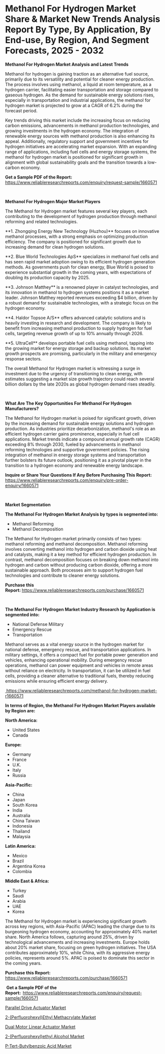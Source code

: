 <p><h1>Methanol For Hydrogen Market Share & Market New Trends Analysis Report By Type, By Application, By End-use, By Region, And Segment Forecasts, 2025 - 2032</h1></p><p><strong>Methanol For Hydrogen Market Analysis and Latest Trends</strong></p>
<p><p>Methanol for hydrogen is gaining traction as an alternative fuel source, primarily due to its versatility and potential for cleaner energy production. The process involves using methanol, a liquid at room temperature, as a hydrogen carrier, facilitating easier transportation and storage compared to gaseous hydrogen. As the demand for sustainable energy solutions rises, especially in transportation and industrial applications, the methanol for hydrogen market is projected to grow at a CAGR of 6.2% during the forecast period.</p><p>Key trends driving this market include the increasing focus on reducing carbon emissions, advancements in methanol production technologies, and growing investments in the hydrogen economy. The integration of renewable energy sources with methanol production is also enhancing its appeal. Additionally, regulatory support and government incentives for hydrogen initiatives are accelerating market expansion. With an expanding range of applications, including fuel cells and energy storage systems, the methanol for hydrogen market is positioned for significant growth in alignment with global sustainability goals and the transition towards a low-carbon economy.</p></p>
<p><strong>Get a Sample PDF of the Report:&nbsp;</strong> <a href="https://www.reliableresearchreports.com/enquiry/request-sample/1660571?utm_campaign=8&utm_medium=2&utm_source=Github&utm_content=ia&utm_term=29032025&utm_id=methanol-for-hydrogen">https://www.reliableresearchreports.com/enquiry/request-sample/1660571</a></p>
<p>&nbsp;</p>
<p><strong>Methanol For Hydrogen Major Market Players</strong></p>
<p><p>The Methanol for Hydrogen market features several key players, each contributing to the development of hydrogen production through methanol reforming and related technologies. </p><p>**1. Zhongqing Energy New Technology (Huzhou)** focuses on innovative methanol processes, with a strong emphasis on optimizing production efficiency. The company is positioned for significant growth due to increasing demand for clean hydrogen solutions.</p><p>**2. Blue World Technologies ApS** specializes in methanol fuel cells and has seen rapid market adoption owing to its efficient hydrogen generation methods. As governments push for clean energy, Blue World is poised to experience substantial growth in the coming years, with expectations of doubling its production capacity by 2025.</p><p>**3. Johnson Matthey** is a renowned player in catalyst technologies, and its innovation in methanol to hydrogen systems positions it as a market leader. Johnson Matthey reported revenues exceeding $4 billion, driven by a robust demand for sustainable technologies, with a strategic focus on the hydrogen economy.</p><p>**4. Haldor Topsoe A/S** offers advanced catalytic solutions and is heavily investing in research and development. The company is likely to benefit from increasing methanol production to supply hydrogen for fuel cells, targeting revenue growth of up to 10% annually through 2026.</p><p>**5. UltraCell** develops portable fuel cells using methanol, tapping into the growing market for energy storage and backup solutions. Its market growth prospects are promising, particularly in the military and emergency response sectors.</p><p>The overall Methanol for Hydrogen market is witnessing a surge in investment due to the urgency of transitioning to clean energy, with estimates suggesting a market size growth trajectory could reach several billion dollars by the late 2020s as global hydrogen demand rises steadily.</p></p>
<p>&nbsp;</p>
<p><strong>What Are The Key Opportunities For Methanol For Hydrogen Manufacturers?</strong></p>
<p><p>The Methanol for Hydrogen market is poised for significant growth, driven by the increasing demand for sustainable energy solutions and hydrogen production. As industries prioritize decarbonization, methanol's role as an efficient hydrogen carrier gains prominence, especially in fuel cell applications. Market trends indicate a compound annual growth rate (CAGR) exceeding 8% through 2030, fueled by advancements in methanol reforming technologies and supportive government policies. The rising integration of methanol in energy storage systems and transportation further bolsters its future outlook, positioning it as a pivotal player in the transition to a hydrogen economy and renewable energy landscape.</p></p>
<p><strong>Inquire or Share Your Questions If Any Before Purchasing This Report:</strong> <a href="https://www.reliableresearchreports.com/enquiry/pre-order-enquiry/1660571?utm_campaign=8&utm_medium=2&utm_source=Github&utm_content=ia&utm_term=29032025&utm_id=methanol-for-hydrogen">https://www.reliableresearchreports.com/enquiry/pre-order-enquiry/1660571</a></p>
<p>&nbsp;</p>
<p><strong>Market Segmentation</strong></p>
<p><strong>The Methanol For Hydrogen Market Analysis by types is segmented into:</strong></p>
<p><ul><li>Methanol Reforming</li><li>Methanol Decomposition</li></ul></p>
<p><p>The Methanol for Hydrogen market primarily consists of two types: methanol reforming and methanol decomposition. Methanol reforming involves converting methanol into hydrogen and carbon dioxide using heat and catalysts, making it a key method for efficient hydrogen production. In contrast, methanol decomposition focuses on breaking down methanol into hydrogen and carbon without producing carbon dioxide, offering a more sustainable approach. Both processes aim to support hydrogen fuel technologies and contribute to cleaner energy solutions.</p></p>
<p><strong>Purchase this Report:&nbsp;</strong><a href="https://www.reliableresearchreports.com/purchase/1660571?utm_campaign=8&utm_medium=2&utm_source=Github&utm_content=ia&utm_term=29032025&utm_id=methanol-for-hydrogen">https://www.reliableresearchreports.com/purchase/1660571</a></p>
<p>&nbsp;</p>
<p><strong>The Methanol For Hydrogen Market Industry Research by Application is segmented into:</strong></p>
<p><ul><li>National Defense Military</li><li>Emergency Rescue</li><li>Transportation</li></ul></p>
<p><p>Methanol serves as a vital energy source in the hydrogen market for national defense, emergency rescue, and transportation applications. In military settings, it offers a compact fuel for portable power generation and vehicles, enhancing operational mobility. During emergency rescue operations, methanol can power equipment and vehicles in remote areas without reliance on electricity. In transportation, it can be utilized in fuel cells, providing a cleaner alternative to traditional fuels, thereby reducing emissions while ensuring efficient energy delivery.</p></p>
<p><a href="https://www.reliableresearchreports.com/methanol-for-hydrogen-market-r1660571?utm_campaign=8&utm_medium=2&utm_source=Github&utm_content=ia&utm_term=29032025&utm_id=methanol-for-hydrogen">&nbsp;https://www.reliableresearchreports.com/methanol-for-hydrogen-market-r1660571</a></p>
<p><strong>In terms of Region, the Methanol For Hydrogen Market Players available by Region are:</strong></p>
<p>
    <p> <strong> North America: </strong>
        <ul>
            <li>United States</li>
            <li>Canada</li>
        </ul>
        </p> 
    <p> <strong> Europe: </strong>
        <ul>
            <li>Germany</li>
            <li>France</li>
            <li>U.K.</li>
            <li>Italy</li>
            <li>Russia</li>
        </ul>
        </p> 
    <p> <strong> Asia-Pacific: </strong>
        <ul>
            <li>China</li>
            <li>Japan</li>
            <li>South Korea</li>
            <li>India</li>
            <li>Australia</li>
            <li>China Taiwan</li>
            <li>Indonesia</li>
            <li>Thailand</li>
            <li>Malaysia</li>
        </ul>
        </p> 
    <p> <strong> Latin America: </strong>
        <ul>
            <li>Mexico</li>
            <li>Brazil</li>
            <li>Argentina Korea</li>
            <li>Colombia</li>
        </ul>
        </p> 
    <p> <strong> Middle East & Africa: </strong>
        <ul>
            <li>Turkey</li>
            <li>Saudi</li>
            <li>Arabia</li>
            <li>UAE</li>
            <li>Korea</li>
        </ul>
    </p>
    </p>
<p><p>The Methanol for Hydrogen market is experiencing significant growth across key regions, with Asia-Pacific (APAC) leading the charge due to its burgeoning hydrogen economy, accounting for approximately 40% market share. North America follows, capturing around 25%, driven by technological advancements and increasing investments. Europe holds about 20% market share, focusing on green hydrogen initiatives. The USA contributes approximately 10%, while China, with its aggressive energy policies, represents around 5%. APAC is poised to dominate this sector in the coming years.</p></p>
<p><strong>Purchase this Report: </strong><a href="https://www.reliableresearchreports.com/purchase/1660571?utm_campaign=8&utm_medium=2&utm_source=Github&utm_content=ia&utm_term=29032025&utm_id=methanol-for-hydrogen">https://www.reliableresearchreports.com/purchase/1660571</a></p>
<p>&nbsp;<strong>Get a Sample PDF of the Report:&nbsp;&nbsp;</strong><a href="https://www.reliableresearchreports.com/enquiry/request-sample/1660571?utm_campaign=8&utm_medium=2&utm_source=Github&utm_content=ia&utm_term=29032025&utm_id=methanol-for-hydrogen">https://www.reliableresearchreports.com/enquiry/request-sample/1660571</a></p>
<p><strong></strong></p>
<p><p><a href="https://github.com/snelldimkeod/Market-Research-Report-List-1/blob/main/parallel-drive-actuator-market.md?utm_campaign=8&utm_medium=2&utm_source=Github&utm_content=ia&utm_term=29032025&utm_id=methanol-for-hydrogen">Parallel Drive Actuator Market</a></p><p><a href="https://github.com/shpirttangim48/Market-Research-Report-List-1/blob/main/2-perfluorohexylethyl-methacrylate-market.md?utm_campaign=8&utm_medium=2&utm_source=Github&utm_content=ia&utm_term=29032025&utm_id=methanol-for-hydrogen">2-(Perfluorohexyl)Ethyl Methacrylate Market</a></p><p><a href="https://github.com/gakpasulgun/Market-Research-Report-List-1/blob/main/dual-motor-linear-actuator-market.md?utm_campaign=8&utm_medium=2&utm_source=Github&utm_content=ia&utm_term=29032025&utm_id=methanol-for-hydrogen">Dual Motor Linear Actuator Market</a></p><p><a href="https://github.com/lugnabirue/Market-Research-Report-List-1/blob/main/2-perfluorohexylethyl-alcohol-market.md?utm_campaign=8&utm_medium=2&utm_source=Github&utm_content=ia&utm_term=29032025&utm_id=methanol-for-hydrogen">2-(Perfluorohexyl)ethyl Alcohol Market</a></p><p><a href="https://github.com/kitkaeberz5z/Market-Research-Report-List-1/blob/main/p-tert-butylbenzoic-acid-market.md?utm_campaign=8&utm_medium=2&utm_source=Github&utm_content=ia&utm_term=29032025&utm_id=methanol-for-hydrogen">P-Tert-Butylbenzoic Acid Market</a></p></p>